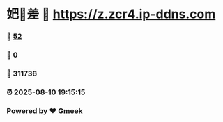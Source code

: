 # 妑🔭差 :link: https://z.zcr4.ip-ddns.com 
### :page_facing_up: [52](https://z.zcr4.ip-ddns.com/tag.html) 
### :speech_balloon: 0 
### :hibiscus: 311736 
### :alarm_clock: 2025-08-10 19:15:15 
### Powered by :heart: [Gmeek](https://github.com/Meekdai/Gmeek)
